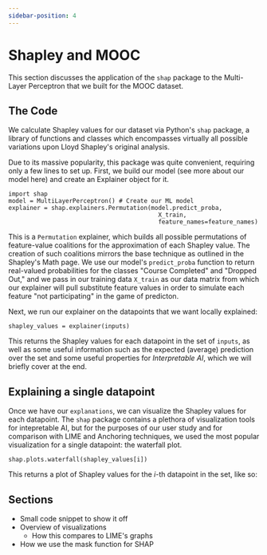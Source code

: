 ```yaml
---
sidebar-position: 4 
---
```

# Shapley and MOOC
This section discusses the application of the ```shap``` package to the Multi-Layer Perceptron that we built for the MOOC dataset.

## The Code
We calculate Shapley values for our dataset via Python's ```shap``` package, a library of functions and classes which encompasses virtually all possible variations upon Lloyd Shapley's original analysis. 

Due to its massive popularity, this package was quite convenient, requiring only a few lines to set up. First, we build our model (see more about our model here) <!-- ! Reference the MOOC page-->
and create an Explainer object for it.
```
import shap
model = MultiLayerPerceptron() # Create our ML model
explainer = shap.explainers.Permutation(model.predict_proba, 
                                          X_train, 
                                          feature_names=feature_names)
```
This is a ```Permutation``` explainer, which builds all possible permutations of feature-value coalitions for the approximation of each Shapley value. The creation of such coalitions mirrors the base technique as outlined in the Shapley's Math page. <!-- !Reference "Shapley's Math" -->
We use our model's ```predict_proba``` function to return real-valued probabilities for the classes "Course Completed" and "Dropped Out," and we pass in our training data ```X_train``` as our data matrix from which our explainer will pull substitute feature values in order to simulate each feature "not participating" in the game of predicton. <!-- !Reference "Simulating not playing"-->

Next, we run our explainer on the datapoints that we want locally explained:
```
shapley_values = explainer(inputs)
```
This returns the Shapley values for each datapoint in the set of ```inputs```, as well as some useful information such as the expected (average) prediction over the set and some useful properties for *Interpretable AI*, which we will briefly cover at the end.

## Explaining a single datapoint
Once we have our ```explanations```, we can visualize the Shapley values for each datapoint. The ```shap``` package contains a plethora of visualization tools for intepretable AI, but for the purposes of our user study and for comparison with LIME and Anchoring techniques, we used the most popular visualization for a single datapoint: the waterfall plot.
```
shap.plots.waterfall(shapley_values[i])
```
This returns a plot of Shapley values for the $i$-th datapoint in the set, like so:

<!-- ![Waterfall plot of Shapley values for a datapoint i]("https://raw.githubusercontent.com/cosmcbun/Explainable-Ai-Comps-2024/main/MOOC/Shapley/Multi-Layer%20Perceptron/True%20Positive/TP_0.png") -->



<!-- I kinda feel like this should link to a Jupyter notebook -->

## Sections
* Small code snippet to show it off
* Overview of visualizations
  * How this compares to LIME's graphs
* How we use the mask function for SHAP